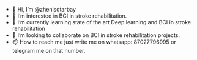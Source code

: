 - 👋 Hi, I’m @zhenisotarbay
- 👀 I’m interested in BCI in stroke rehabilitation.
- 🌱 I’m currently learning state of the art Deep learning and BCI in stroke rehabilitation
- 💞️ I’m looking to collaborate on BCI in stroke rehabilitation projects.
- 📫 How to reach me just write me on whatsapp: 87027796995 or telegram me on that number.

<!---
zhenisotarbay/zhenisotarbay is a ✨ special ✨ repository because its `README.md` (this file) appears on your GitHub profile.
You can click the Preview link to take a look at your changes.
--->
